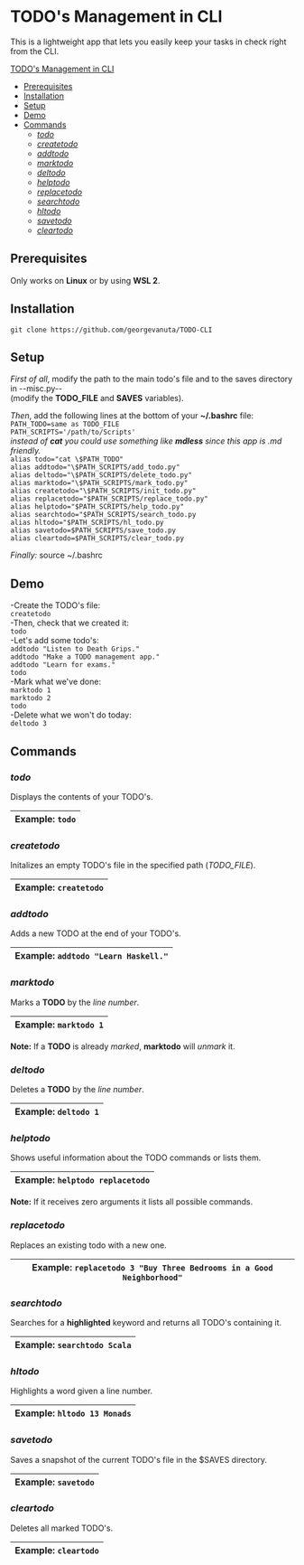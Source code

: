 # TODO's Management in CLI

This is a lightweight app that lets you easily keep your tasks in check right from the CLI.

[TODO's Management in CLI](#todos-management-in-cli)
  - [Prerequisites](#prerequisites)
  - [Installation](#installation)
  - [Setup](#setup)
  - [Demo](#demo)
  - [Commands](#commands)
    - [*todo*](#todo)
    - [*createtodo*](#createtodo)
    - [*addtodo*](#addtodo)
    - [*marktodo*](#marktodo)
    - [*deltodo*](#deltodo)
    - [*helptodo*](#helptodo)
    - [*replacetodo*](#replacetodo)
    - [*searchtodo*](#searchtodo)
    - [*hltodo*](#hltodo)
    - [*savetodo*](#savetodo)
    - [*cleartodo*](#cleartodo)

## Prerequisites

Only works on **Linux** or by using **WSL 2**.

## Installation

`git clone https://github.com/georgevanuta/TODO-CLI`

## Setup

*First of all*, modify the path to the main todo's file and to the saves directory in --misc.py--\
(modify the **TODO_FILE**  and **SAVES** variables).

*Then*, add the following lines at the bottom of your **~/.bashrc** file:\
`PATH_TODO=same as TODO_FILE`\
`PATH_SCRIPTS='/path/to/Scripts'`\
*instead of **cat** you could use something like **mdless** since this app is *.md* friendly.*\
`alias todo="cat \$PATH_TODO"`\
`alias addtodo="\$PATH_SCRIPTS/add_todo.py"`\
`alias deltodo="\$PATH_SCRIPTS/delete_todo.py"`\
`alias marktodo="\$PATH_SCRIPTS/mark_todo.py"`\
`alias createtodo="\$PATH_SCRIPTS/init_todo.py"`\
`alias replacetodo="$PATH_SCRIPTS/replace_todo.py"`\
`alias helptodo="$PATH_SCRIPTS/help_todo.py"`\
`alias searchtodo="$PATH_SCRIPTS/search_todo.py`\
`alias hltodo="$PATH_SCRIPTS/hl_todo.py`\
`alias savetodo=$PATH_SCRIPTS/save_todo.py`\
`alias cleartodo=$PATH_SCRIPTS/clear_todo.py`

*Finally:*
source ~/.bashrc

## Demo

-Create the TODO's file:\
`createtodo`\
-Then, check that we created it:\
`todo`\
-Let's add some todo's:\
`addtodo "Listen to Death Grips."`\
`addtodo "Make a TODO management app."`\
`addtodo "Learn for exams."`\
`todo`\
-Mark what we've done:\
`marktodo 1`\
`marktodo 2`\
`todo`\
-Delete what we won't do today:\
`deltodo 3`

## Commands

### *todo*

Displays the contents of your TODO's.

| Example: `todo` |
|---|

### *createtodo*

Initalizes an empty TODO's file in the specified path (*TODO_FILE*).

| Example: `createtodo`|
|---|

### *addtodo*

Adds a new TODO at the end of your TODO's.

| Example: `addtodo "Learn Haskell."`|
|---|

### *marktodo*

Marks a **TODO** by the *line number*.

| Example: `marktodo 1` |
|---|

**Note:** If a **TODO** is already *marked*, **marktodo** will *unmark* it.

### *deltodo*

Deletes a **TODO** by the *line number*.

| Example: `deltodo 1`|
|---|

### *helptodo*

Shows useful information about the TODO commands or lists them.

| Example: `helptodo replacetodo` |
|---|

**Note:** If it receives zero arguments it lists all possible commands.

### *replacetodo*

Replaces an existing todo with a new one.

| Example: `replacetodo 3 "Buy Three Bedrooms in a Good Neighborhood"` |
|---|

### *searchtodo*

Searches for a **highlighted** keyword and returns all TODO's containing it.

| Example: `searchtodo Scala` |
|---|

### *hltodo*

Highlights a word given a line number.

| Example: `hltodo 13 Monads` |
|---|

### *savetodo*

Saves a snapshot of the current TODO's file in the $SAVES directory.

| Example: `savetodo` |
|---|

### *cleartodo*

Deletes all marked TODO's.

| Example: `cleartodo` |
|---|
